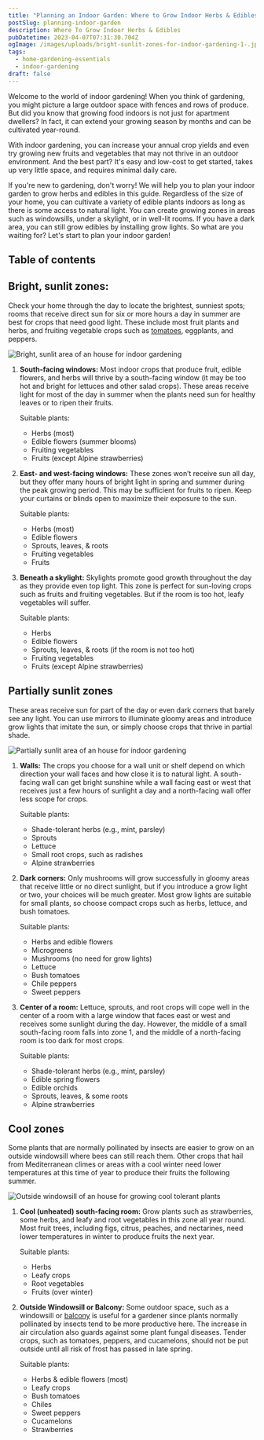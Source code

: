```yaml
---
title: "Planning an Indoor Garden: Where to Grow Indoor Herbs & Edibles?"
postSlug: planning-indoor-garden
description: Where To Grow Indoor Herbs & Edibles
pubDatetime: 2023-04-07T07:31:30.704Z
ogImage: /images/uploads/bright-sunlit-zones-for-indoor-gardening-1-.jpg
tags:
  - home-gardening-essentials
  - indoor-gardening
draft: false
---
```

Welcome to the world of indoor gardening! When you think of gardening, you might picture a large outdoor space with fences and rows of produce. But did you know that growing food indoors is not just for apartment dwellers? In fact, it can extend your growing season by months and can be cultivated year-round.

With indoor gardening, you can increase your annual crop yields and even try growing new fruits and vegetables that may not thrive in an outdoor environment. And the best part? It's easy and low-cost to get started, takes up very little space, and requires minimal daily care.

If you're new to gardening, don't worry! We will help you to plan your indoor garden to grow herbs and edibles in this guide. Regardless of the size of your home, you can cultivate a variety of edible plants indoors as long as there is some access to natural light. You can create growing zones in areas such as windowsills, under a skylight, or in well-lit rooms. If you have a dark area, you can still grow edibles by installing grow lights. So what are you waiting for? Let's start to plan your indoor garden!

## Table of contents

## Bright, sunlit zones:

Check your home through the day to locate the brightest, sunniest spots; rooms that receive direct sun for six or more hours a day in summer are best for crops that need good light. These include most fruit plants and herbs, and fruiting vegetable crops such as [tomatoes](https://urbangardener.wiki/posts/growing-tomatoes-in-pots-from-seed-to-harvest/), eggplants, and peppers.

![Bright, sunlit area of an house for indoor gardening](/images/uploads/bright-sunlit-zones-for-indoor-gardening-1-.jpg "Bright, sunlit area of an house for indoor gardening")

1. **South-facing windows:** Most indoor crops that produce fruit, edible flowers, and herbs will thrive by a south-facing window (it may be too hot and bright for lettuces and other salad crops). These areas receive light for most of the day in summer when the plants need sun for healthy leaves or to ripen their fruits.

   Suitable plants:

   * Herbs (most)
   * Edible flowers (summer blooms)
   * Fruiting vegetables
   * Fruits (except Alpine strawberries)
2. **East- and west-facing windows:** These zones won’t receive sun all day, but they offer many hours of bright light in spring and summer during the peak growing period. This may be sufficient for fruits to ripen. Keep your curtains or blinds open to maximize their exposure to the sun.

   Suitable plants:

   * Herbs (most)
   * Edible flowers
   * Sprouts, leaves, & roots
   * Fruiting vegetables
   * Fruits
3. **Beneath a skylight:** Skylights promote good growth throughout the day as they provide even top light. This zone is perfect for sun-loving crops such as fruits and fruiting vegetables. But if the room is too hot, leafy vegetables will suffer.

   Suitable plants:

   * Herbs
   * Edible flowers
   * Sprouts, leaves, & roots (if the room is not too hot)
   * Fruiting vegetables
   * Fruits (except Alpine strawberries)

## Partially sunlit zones

These areas receive sun for part of the day or even dark corners that barely see any light. You can use mirrors to illuminate gloomy areas and introduce grow lights that imitate the sun, or simply choose crops that thrive in partial shade.

![Partially sunlit area of an house for indoor gardening](/images/uploads/partially_sunlit_zone_of_a_house_indoor-1-.jpg "Partially sunlit area of an house for indoor gardening")

1. **Walls:** The crops you choose for a wall unit or shelf depend on which direction your wall faces and how close it is to natural light. A south-facing wall can get bright sunshine while a wall facing east or west that receives just a few hours of sunlight a day and a north-facing wall offer less scope for crops.

   Suitable plants:

   * Shade-tolerant herbs (e.g., mint, parsley)
   * Sprouts
   * Lettuce
   * Small root crops, such as radishes
   * Alpine strawberries
2. **Dark corners:** Only mushrooms will grow successfully in gloomy areas that receive little or no direct sunlight, but if you introduce a grow light or two, your choices will be much greater. Most grow lights are suitable for small plants, so choose compact crops such as herbs, lettuce, and bush tomatoes.

   Suitable plants:

   * Herbs and edible flowers
   * Microgreens
   * Mushrooms (no need for grow lights)
   * Lettuce
   * Bush tomatoes
   * Chile peppers
   * Sweet peppers
3. **Center of a room:** Lettuce, sprouts, and root crops will cope well in the center of a room with a large window that faces east or west and receives some sunlight during the day. However, the middle of a small south-facing room falls into zone 1, and the middle of a north-facing room is too dark for most crops.

   Suitable plants:

   * Shade-tolerant herbs (e.g., mint, parsley)
   * Edible spring flowers
   * Edible orchids
   * Sprouts, leaves, & some roots
   * Alpine strawberries

## Cool zones

Some plants that are normally pollinated by insects are easier to grow on an outside windowsill where bees can still reach them. Other crops that hail from Mediterranean climes or areas with a cool winter need lower temperatures at this time of year to produce their fruits the following summer.

![Outside windowsill of an house for growing cool tolerant plants](/images/uploads/outside_view_of_a_house_windowsill-1-.jpg "Outside windowsill of an house for growing cool tolerant plants")

1. **Cool (unheated) south-facing room:** Grow plants such as strawberries, some herbs, and leafy and root vegetables in this zone all year round. Most fruit trees, including figs, citrus, peaches, and nectarines, need lower temperatures in winter to produce fruits the next year.

   Suitable plants:

   * Herbs
   * Leafy crops
   * Root vegetables
   * Fruits (over winter)
2. **Outside Windowsill or Balcony:** Some outdoor space, such as a windowsill or [balcony](https://urbangardener.wiki/posts/balcony-gardening-ideas-w-plant--planter-tips/) is useful for a gardener since plants normally pollinated by insects tend to be more productive here. The increase in air circulation also guards against some plant fungal diseases. Tender crops, such as tomatoes, peppers, and cucamelons, should not be put outside until all risk of frost has passed in late spring.

   Suitable plants:

   * Herbs & edible flowers (most)
   * Leafy crops
   * Bush tomatoes
   * Chiles
   * Sweet peppers
   * Cucamelons
   * Strawberries